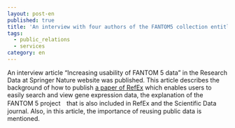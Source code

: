 ```yaml
---
layout: post-en
published: true
title: 'An interview with four authors of the FANTOM5 collection entitled “Increasing usability of FANTOM5 data” was published in the Research Data at Springer Nature website.'
tags:
  - public_relations
  - services
category: en
---
```

An interview article “Increasing usability of FANTOM 5 data” in the Research Data at Springer Nature website was published.
This article describes the background of how to publish [a paper of RefEx](https://www.nature.com/articles/sdata2017105) which enables users to easily search and view gene expression data, the explanation of the FANTOM 5 project　that is also included in RefEx and the Scientific Data journal. Also, in this article, the importance of reusing public data is mentioned.
